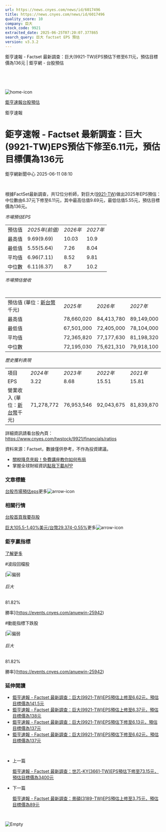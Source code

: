 ```yaml
---
url: https://news.cnyes.com/news/id/6017496
title: https://news.cnyes.com/news/id/6017496
quality_score: 10
company: 巨大
stock_code: 9921
extracted_date: 2025-06-25T07:20:07.377865
search_query: 巨大 factset EPS 預估
version: v3.3.2
---
```


鉅亨速報 - Factset 最新調查：巨大(9921-TW)EPS預估下修至6.11元，預估目標價為136元 | 鉅亨網 - 台股預估

‌

‌

![home-icon](/assets/icons/breadCrumb/symbol-icon-home.svg)

[鉅亨速報](/news/cat/anue_live)[台股預估](/news/cat/tw_forecast)

鉅亨速報

# 鉅亨速報 - Factset 最新調查：巨大(9921-TW)EPS預估下修至6.11元，預估目標價為136元

鉅亨網新聞中心 2025-06-11 08:10

‌

根據FactSet最新調查，共12位分析師，對巨大([9921-TW](https://www.cnyes.com/twstock/9921))做出2025年EPS預估：中位數由6.37元下修至6.11元，其中最高估值9.69元，最低估值5.55元，預估目標價為136元。

*市場預估EPS*

|  |  |  |  |
| --- | --- | --- | --- |
| 預估值 | *2025年(前值)* | *2026年* | *2027年* |
| 最高值 | 9.69(9.69) | 10.03 | 10.9 |
| 最低值 | 5.55(5.64) | 7.26 | 8.04 |
| 平均值 | 6.96(7.11) | 8.52 | 9.81 |
| 中位數 | 6.11(6.37) | 8.7 | 10.2 |

*市場預估營收*

‌

|  |  |  |  |
| --- | --- | --- | --- |
| 預估值 (單位：[新台幣](https://invest.cnyes.com/forex/detail/usdtwd)千元) | *2025年* | *2026年* | *2027年* |
| 最高值 | 78,660,020 | 84,413,780 | 89,149,000 |
| 最低值 | 67,501,000 | 72,405,000 | 78,104,000 |
| 平均值 | 72,365,820 | 77,177,630 | 81,198,320 |
| 中位數 | 72,195,030 | 75,621,310 | 79,918,100 |

*歷史獲利表現*

|  |  |  |  |  |
| --- | --- | --- | --- | --- |
| 項目 | *2024年* | *2023年* | *2022年* | *2021年* |
| EPS | 3.22 | 8.68 | 15.51 | 15.81 |
| 營業收入 (單位：[新台幣](https://invest.cnyes.com/forex/detail/usdtwd)千元) | 71,278,772 | 76,953,546 | 92,043,675 | 81,839,870 |

詳細資訊請看台股內頁：  
<https://www.cnyes.com/twstock/9921/financials/ratios>

資料來源：Factset，數據僅供參考，不作為投資建議。

* [關稅降息夾殺！免費講座教你如何布局](https://www.rsc.com.tw/Cnyes_RSC/SeminarBooking2025InvestmentOutlook.aspx?utm_source=anue&utm_medium=usstocks_end)
* 掌握全球財經資訊[點我下載APP](http://www.cnyes.com/app/?utm_source=mweb&utm_medium=HamMenuBanner&utm_campaign=fixed&utm_content=entr)

### 文章標籤

[台股](https://news.cnyes.com/tag/台股 "台股")[市場預估](https://news.cnyes.com/tag/市場預估 "市場預估")[eps](https://news.cnyes.com/tag/eps "eps")更多![arrow-icon](/assets/icons/arrows/arrow-down.svg)

### 相關行情

[台股首頁](https://www.cnyes.com/twstock)[我要存股](https://supr.link/8OHaU)

[巨大105.5-1.40%](https://www.cnyes.com/twstock/9921)[美元/台幣29.374-0.55%](https://invest.cnyes.com/forex/detail/USDTWD)更多![arrow-icon](/assets/icons/arrows/arrow-down.svg)

### 鉅亨贏指標

[了解更多](https://events.cnyes.com/anuewin-25942)

#波段回檔股

[![偏弱](/assets/icons/win-indicator/short.svg)

###### 巨大

81.82%

勝率](https://events.cnyes.com/anuewin-25942)

#動能指標下跌股

[![偏弱](/assets/icons/win-indicator/short.svg)

###### 巨大

81.82%

勝率](https://events.cnyes.com/anuewin-25942)

### 延伸閱讀

* [鉅亨速報 - Factset 最新調查：巨大(9921-TW)EPS預估上修至6.62元，預估目標價為141.5元](/news/id/5996296)
* [鉅亨速報 - Factset 最新調查：巨大(9921-TW)EPS預估上修至6.37元，預估目標價為138元](/news/id/5993478)
* [鉅亨速報 - Factset 最新調查：巨大(9921-TW)EPS預估下修至6.13元，預估目標價為137元](/news/id/5990454)
* [鉅亨速報 - Factset 最新調查：巨大(9921-TW)EPS預估下修至6.62元，預估目標價為137元](/news/id/5987740)

‌

* 上一篇

  [鉅亨速報 - Factset 最新調查：世芯-KY(3661-TW)EPS預估下修至73.15元，預估目標價為3400元](/news/id/6018044)
* 下一篇

  [鉅亨速報 - Factset 最新調查：景碩(3189-TW)EPS預估上修至3.75元，預估目標價為89元](/news/id/6017250)

‌

![Empty](/assets/icons/skeleton/empty-image.svg)

‌
